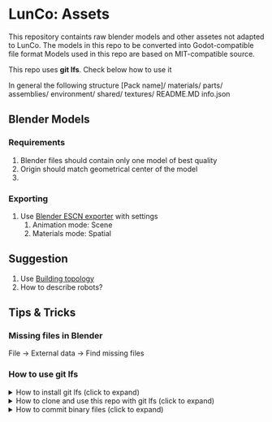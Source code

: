 # LunCo: Assets

This repository containts raw blender models and other assetes not adapted to LunCo.
The models in this repo to be converted into Godot-compatible file format
Models used in this repo are based on MIT-compatible source.

This repo uses **git lfs**. Check below how to use it

In general the following structure
[Pack name]/
    materials/
    parts/
    assemblies/
    environment/
    shared/
    textures/
    README.MD
    info.json


## Blender Models

### Requirements
1. Blender files should contain only one model of best quality
2. Origin should match geometrical center of the model
3. 

### Exporting
1. Use [Blender ESCN exporter](https://docs.godotengine.org/en/stable/tutorials/assets_pipeline/escn_exporter/index.html) with settings
   1. Animation mode: Scene
   2. Materials mode: Spatial

## Suggestion
1. Use [Building topology](https://w3c-lbd-cg.github.io/bot/)
2. How to describe robots?

## Tips & Tricks

### Missing files in Blender

File -> External data -> Find missing files

### How to use **git lfs**
<details>
    <summary>
        How to install git lfs (click to expand)
    </summary>

   1. Install git lfs:

   1.1 MacOS: 

    brew install git-lfs

   1.2 Other OS:

    [git lfs](https://git-lfs.github.com)

   1. Activate **git lfs** (once on computer):

            git lfs install
</details>

<details>
    <summary>
        How to clone and use this repo with git lfs (click to expand)
    </summary>
1. Clone repo:

    git lfs clone git@github.com:LunCoSim/lunco-vision-video.git

2. If repo cloned without lfs:
   a. Goto to directory

        cd lunco-vision-video
   b. type 

        git lfs pull

3. Now all the Blender models will be downloaded to your computer. Start using them!

4. Push & pull binary files as reqular
</details>

<details>
    <summary>
        How to commit binary files (click to expand)
    </summary>

1. Start tracking files
   
   git lfs track  "*.blend", "*.png", "*.jpg", "*.jpeg", "*.tif", "*.gif", "*.bmp", "*.svg", "*.hdr"

2. With with files as usual

</details>